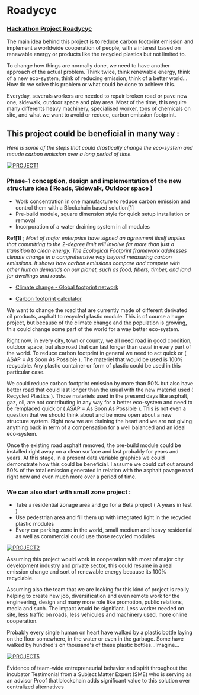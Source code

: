 # Roadycyc
 
 
### [Hackathon Project Roadycyc](https://github.com/Sirlupinwatson1/Roadycyc/blob/master/README.md) 
 



The main idea behind this project is to reduce carbon footprint emission and implement a worldwide cooperation of people, with a interest based on renewable energy or products like the recycled plastics but not limited to.

To change how things are normally done, we need to have another approach of the actual problem. Think twice, think renewable energy, think of a new eco-system, think of reducing emission, think of a better world... How do we solve this problem or what could be done to achieve this. 

Everyday, severals workers are needed to repair broken road or pave new one, sidewalk, outdoor space and play area. Most of the time, this require many differents heavy machinery, specialised worker, tons of chemicals on site, and what we want to avoid or reduce, carbon emission footprint.

 ## This project could be beneficial in many way :
 _Here is some of the steps that could drastically change the eco-system and recude carbon emission over a long period of time._ 
   

  
<a href="https://ibb.co/d06vpYw"><img src="https://i.ibb.co/Lz6yg7X/PROJECT1.png" alt="PROJECT1" border="0"></a>



### Phase-1 conception, design and implementation of the new structure idea ( Roads, Sidewalk, Outdoor space )

   - Work concentration in one manufacture to reduce carbon emission and control them with a Blockchain based solution[1] 
   - Pre-build module, square dimension style for quick setup installation or removal
   - Incorporation of a water draining system in all modules 
  
 **Ref[1]** ; *Most of major enterprise have signed an agreement itself implies that committing to the 2-degree limit will involve far more than just a transition to clean energy. The Ecological Footprint framework addresses climate change in a comprehensive way beyond measuring carbon emissions. It shows how carbon emissions compare and compete with other human demands on our planet, such as food, fibers, timber, and land for dwellings and roads.* 
 
- [Climate change - Global footprint network](https://www.footprintnetwork.org/our-work/climate-change/) 

- [Carbon footprint calculator](https://www.carbonfootprint.com/plastic_calculator.html)



We want to change the road that are currently made of different derivated oil products, asphalt to recycled plastic module. This is of course a huge project, but because of the climate change and the population is growing, this could change some part of the world for a way better eco-system.

Right now, in every city, town or county, we all need road in good condition, outdoor space, but also road that can last longer than usual in every part of the world. To reduce carbon footprint in general we need to act quick or ( ASAP = As Soon As Possible ). 
The materiel that would be used is 100% recycable. Any plastic container or form of plastic could be used in this particular case. 


We could reduce carbon footprint emission by more than 50% but also have better road that could last longer than the usual with the new materiel used ( Recycled Plastics ). Those materiels used in the presend days like asphalt, gaz, oil, are not contributing in any way for a better eco-system and need to be remplaced quick or  ( ASAP = As Soon As Possible ). This is not even a question that we should think about and be more open about a new structure system. Right now we are draining the heart and we are not giving anything back in term of a compensation for a well balanced and an ideal eco-system. 

Once the existing road asphalt removed, the pre-build module could be installed right away on a clean surface and last probably for years and years. At this stage, in a present data variable graphics we could demonstrate how this could be beneficial. I assume we could cut out around 50% of the total emission generated in relation with the asphalt pavage road right now and even much more over a period of time. 

### We can also start with small zone project : 

- Take a residential zonage area and go for a Beta project ( A years in test )
- Use pedestrian area and fill them up with integrated light in the recycled plastic modules
- Every car parking zone in the world, small medium and heavy residential as well as commercial could use those recycled modules


<a href="https://ibb.co/nfcMx5j"><img src="https://i.ibb.co/J27jDMH/PROJECT2.png" alt="PROJECT2" border="0"></a>


Assuming this project would work in cooperation with most of major city development industry and private sector, this could resume in a real emission change and sort of renewable energy because its 100% recyclable.

Assuming also the team that we are looking for this kind of project is really helping to create new job, diversification and even remote work for the engineering, design and many more role like promotion, public relations, media and such.
The impact would be signifiant. Less worker needed on site, less traffic on roads, less vehicules and machinery used, more online cooperation.  

Probably every single human on heart have walked by a plastic bottle laying on the floor somewhere, in the water or even in the garbage. Some have walked by hundred's on thousand's of these plastic bottles...Imagine...


<a href="https://ibb.co/mbchSwZ"><img src="https://i.ibb.co/YPLfbMn/PROJECT5.png" alt="PROJECT5" border="0"></a>



Evidence of team-wide entrepreneurial behavior and spirit throughout the incubator
Testimonial from a Subject Matter Expert (SME) who is serving as an advisor
Proof that blockchain adds significant value to this solution over centralized alternatives



